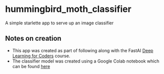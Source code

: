 # hummingbird_moth_classifier
A simple starlette app to serve up an image classifier
## Notes on creation
- This app was created as part of following along with the FastAI [Deep Learning for Coders](https://course.fast.ai/) course.
- The classifier model was created using a Google Colab notebook which can be found [here](https://colab.research.google.com/drive/1tr45AZu9B7Ka7SAuc4daASoQdIucR9kg?usp=sharing)
